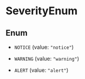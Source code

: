 

# SeverityEnum

## Enum


* `NOTICE` (value: `"notice"`)

* `WARNING` (value: `"warning"`)

* `ALERT` (value: `"alert"`)



